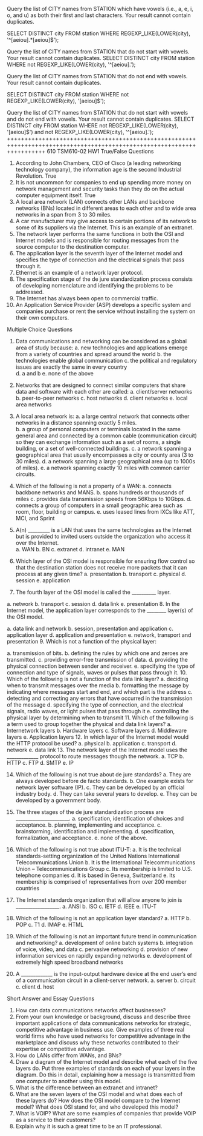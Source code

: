 Query the list of CITY names from STATION which have vowels (i.e., a, e, i, o, and u) as both their first and last characters. Your result cannot contain duplicates.

SELECT DISTINCT city FROM station WHERE REGEXP_LIKE(LOWER(city), '^[aeiou].*[aeiou]$');

Query the list of CITY names from STATION that do not start with vowels. Your result cannot contain duplicates.
SELECT DISTINCT city FROM station WHERE not REGEXP_LIKE(LOWER(city), '^[aeiou].');



Query the list of CITY names from STATION that do not end with vowels. Your result cannot contain duplicates.

SELECT DISTINCT city FROM station WHERE not REGEXP_LIKE(LOWER(city), '[aeiou]$');

Query the list of CITY names from STATION that do not start with vowels and do not end with vowels. Your result cannot contain duplicates.
SELECT DISTINCT city FROM station WHERE not REGEXP_LIKE(LOWER(city), '[aeiou]$') and not REGEXP_LIKE(LOWER(city), '^[aeiou].');
+++++++++++++++++++++++++++++++++++++++++++++++++++++++++++++++++++++++++++++++++++++++++++++++++++++++++++++++++++++++
610
TSM610-02 HW1
True/False Questions
1.	According to John Chambers, CEO of Cisco (a leading networking technology company), the information age is the second Industrial Revolution. True
2.	It is not uncommon for companies to end up spending more money on network management and security tasks than they do on the actual computer equipment itself. True
3.	A local area network (LAN) connects other LANs and backbone networks (BNs) located in different areas to each other and to wide area networks in a span from 3 to 30 miles.
4.	A car manufacturer may give access to certain portions of its network to some of its suppliers via the Internet. This is an example of an extranet.
5.	The network layer performs the same functions in both the OSI and Internet models and is responsible for routing messages from the source computer to the destination computer.
6.	The application layer is the seventh layer of the Internet model and specifies the type of connection and the electrical signals that pass through it.
7.	Ethernet is an example of a network layer protocol.
8.	The specification stage of the de jure standardization process consists of developing nomenclature and identifying the problems to be addressed.
9.	The Internet has always been open to commercial traffic.
10.	An Application Service Provider (ASP) develops a specific system and companies purchase or rent the service without installing the system on their own computers.

Multiple Choice Questions
1.	Data communications and networking can be considered as a global area of study because:
a.	new technologies and applications emerge from a variety of countries and spread around the world
b.	the technologies enable global communication
c.	the political and regulatory issues are exactly the same in every country  
d.	a and b
e.	none of the above
2.	Networks that are designed to connect similar computers that share data and software with each other are called:
a.	client/server networks
b.	peer-to-peer networks
c.	host networks
d.	client networks
e.	local area networks


3.	A local area network is:
a.	a large central network that connects other networks in a distance spanning exactly 5 miles.   
b.	a group of personal computers or terminals located in the same general area and connected by a common cable (communication circuit) so they can exchange information such as a set of rooms, a single building, or a set of well-connected buildings.
c.	a network spanning a geographical area that usually encompasses a city or county area (3 to 30 miles).
d.	a network spanning a large geographical area (up to 1000s of miles).
e.	a network spanning exactly 10 miles with common carrier circuits.
4.	Which of the following is not a property of a WAN:
a.	connects backbone networks and MANS.
b.	spans hundreds or thousands of miles
c.	provides data transmission speeds from 56Kbps to 10Gbps.
d.	connects a group of computers in a small geographic area such as room, floor, building or campus.
e.	uses leased lines from IXCs like ATT, MCI, and Sprint
5.	A(n) _________ is a LAN that uses the same technologies as the Internet but is provided to invited users outside the organization who access it over the Internet.  
a.	WAN
b.	BN
c.	extranet
d.	intranet
e.	MAN
6.	Which layer of the OSI model is responsible for ensuring flow control so that the destination station does not receive more packets that it can process at any given time?
a.	presentation
b.	transport
c.	physical
d.	session
e.	application 
7.	The fourth layer of the OSI model is called the __________ layer.

a.	network 
b.	transport 
c.	session 
d.	data link
e.	presentation 
8.	In the Internet model, the application layer corresponds to the ________ layer(s) of the OSI model.

a.	data link and network
b.	session, presentation and application
c.	application layer
d.	application and presentation
e.	network, transport and presentation
9.	Which is not a function of the physical layer:

a.	transmission of bits.
b.	defining the rules by which one and zeroes are transmitted.
c.	providing error-free transmission of data.
d.	providing the physical connection between sender and receiver.
e.	specifying the type of connection and type of signals, waves or pulses that pass through it.
10.	Which of the following is not a function of the data link layer?
a.	deciding when to transmit messages over the media
b.	formatting the message by indicating where messages start and end, and which part is the address
c.	detecting and correcting any errors that have occurred in the transmission of the message
d.	specifying the type of connection, and the electrical signals, radio waves, or light pulses that pass through it
e.	controlling the physical layer by determining when to transmit
11.	Which of the following is a term used to group together the physical and data link layers? 
a.	Internetwork layers
b.	Hardware layers
c.	Software layers
d.	Middleware layers
e.	Application layers
12.	In which layer of the Internet model would the HTTP protocol be used?
a.	physical
b.	application
c.	transport
d.	network
e.	data link
13.	The network layer of the Internet model uses the _____________ protocol to route messages though the network.
a.	TCP
b.	HTTP
c.	FTP
d.	SMTP
e.	IP

14.	Which of the following is not true about de jure standards?
a.	They are always developed before de facto standards.
b.	One example exists for network layer software (IP).
c.	They can be developed by an official industry body.
d.	They can take several years to develop. 
e.	They can be developed by a government body.
15.	The three stages of the de jure standardization process are ______________________.
a.	specification, identification of choices and acceptance.
b.	planning, implementing and acceptance.
c.	brainstorming, identification and implementing.
d.	specification, formalization, and acceptance.
e.	none of the above.
16.	Which of the following is not true about ITU-T: 
a.	It is the technical standards-setting organization of the United Nations International Telecommunications Union
b.	It is the International Telecommunications Union – Telecommunications Group
c.	Its membership is limited to U.S. telephone companies
d.	It is based in Geneva, Switzerland 
e.	Its membership is comprised of representatives from over 200 member countries
17.	The Internet standards organization that will allow anyone to join is __________________.
a.	ANSI
b.	ISO
c.	IETF
d.	IEEE
e.	ITU-T
18.	Which of the following is not an application layer standard?
a.	HTTP
b.	POP
c.	T1
d.	IMAP
e.	HTML
19.	Which of the following is not an important future trend in communication and networking? 
a.	development of online batch systems 
b.	integration of voice, video, and data
c.	pervasive networking 
d.	provision of new information services on rapidly expanding networks 
e.	development of extremely high speed broadband networks

20.	A _____________ is the input-output hardware device at the end user’s end of a communication circuit in a client-server network.
a.	server
b.	circuit
c.	client
d.	host  

Short Answer and Essay Questions
1.	How can data communications networks affect businesses?
2.	From your own knowledge or background, discuss and describe three important applications of data communications networks for strategic, competitive advantage in business use.  Give examples of three real world firms who have used networks for competitive advantage in the marketplace and discuss why these networks contributed to their expertise or competitive advantage.
3.	How do LANs differ from WANs, and BNs?
4.	Draw a diagram of the Internet model and describe what each of the five layers do.  Put three examples of standards on each of your layers in the diagram.  Do this in detail, explaining how a message is transmitted from one computer to another using this model.
5.	What is the difference between an extranet and intranet?  
6.	 What are the seven layers of the OSI model and what does each of these layers do?  How does the OSI model compare to the Internet model?  What does OSI stand for, and who developed this model?
7.	What is VOIP? What are some examples of companies that provide VOIP as a service to their customers? 
8.	Explain why it is such a great time to be an IT professional. 

